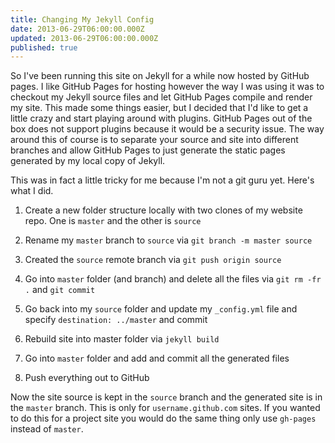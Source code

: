 ```yaml
---
title: Changing My Jekyll Config
date: 2013-06-29T06:00:00.000Z
updated: 2013-06-29T06:00:00.000Z
published: true
---
```


So I've been running this site on Jekyll for a while now hosted by GitHub pages.  I like GitHub Pages for hosting however the way I was using it was to checkout my Jekyll source files and let GitHub Pages compile and render my site.  This made some things easier, but I decided that I'd like to get a little crazy and start playing around with plugins.  GitHub Pages out of the box does not support plugins because it would be a security issue.  The way around this of course is to separate your source and site into different branches and allow GitHub Pages to just generate the static pages generated by my local copy of Jekyll.

This was in fact a little tricky for me because I'm not a git guru yet.  Here's what I did.

1. Create a new folder structure locally with two clones of my website repo.  One is `master` and the other is `source`

2. Rename my `master` branch to `source` via `git branch -m master source`

3. Created the `source` remote branch via `git push origin source`

4. Go into `master` folder (and branch) and delete all the files via `git rm -fr .` and `git commit`

5. Go back into my `source` folder and update my `_config.yml` file and specify `destination: ../master` and commit

6. Rebuild site into master folder via `jekyll build`

7. Go into `master` folder and add and commit all the generated files

8. Push everything out to GitHub

Now the site source is kept in the `source` branch and the generated site is in the `master` branch.  This is only for `username.github.com` sites. If you wanted to do this for a project site you would do the same thing only use `gh-pages` instead of `master`.

